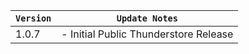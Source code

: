 | `Version` | `Update Notes`    |
|-----------|-------------------|
| 1.0.7     | - Initial Public Thunderstore Release |
